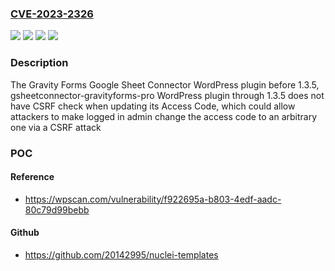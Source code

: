 ### [CVE-2023-2326](https://cve.mitre.org/cgi-bin/cvename.cgi?name=CVE-2023-2326)
![](https://img.shields.io/static/v1?label=Product&message=Gravity%20Forms%20Google%20Sheet%20Connector&color=blue)
![](https://img.shields.io/static/v1?label=Product&message=gsheetconnector-gravityforms-pro&color=blue)
![](https://img.shields.io/static/v1?label=Version&message=0%3C%201.3.5%20&color=brighgreen)
![](https://img.shields.io/static/v1?label=Vulnerability&message=CWE-352%20Cross-Site%20Request%20Forgery%20(CSRF)&color=brighgreen)

### Description

The Gravity Forms Google Sheet Connector WordPress plugin before 1.3.5, gsheetconnector-gravityforms-pro WordPress plugin through 1.3.5 does not have CSRF check when updating its Access Code, which could allow attackers to make logged in admin change the access code to an arbitrary one via a CSRF attack

### POC

#### Reference
- https://wpscan.com/vulnerability/f922695a-b803-4edf-aadc-80c79d99bebb

#### Github
- https://github.com/20142995/nuclei-templates


